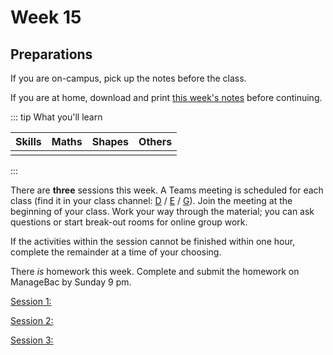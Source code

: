 # Week 15

## Preparations

If you are on-campus, pick up the notes before the class.

If you are at home, download and print [this week's notes](/resources/worksheets/Y1-week15-notes.pdf) before continuing.

<Foldable>

::: tip What you'll learn

<center>

|  Skills   |   Maths   |   Shapes  |  Others  |
|:---------:|:---------:|:---------:|:--------:|
|           |           |           |          |

</center>

:::

</Foldable>

There are **three** sessions this week.  A Teams meeting is scheduled for each class (find it in your class channel: [D](https://teams.microsoft.com/l/channel/19%3a4890cd0ec2e94b2597fde929c8290adf%40thread.tacv2/D?groupId=0d7c841b-7b66-4a31-9970-36e8a2da69ce&tenantId=7637b993-7e86-4653-a3e2-c87c46e1321a) / [E](https://teams.microsoft.com/l/channel/19%3ad3529d50bff446a6a6732b42938d1a42%40thread.tacv2/E?groupId=0d7c841b-7b66-4a31-9970-36e8a2da69ce&tenantId=7637b993-7e86-4653-a3e2-c87c46e1321a) / [G](https://teams.microsoft.com/l/channel/19%3a50e3bea387c1493ea5dc10807fca8547%40thread.tacv2/G?groupId=0d7c841b-7b66-4a31-9970-36e8a2da69ce&tenantId=7637b993-7e86-4653-a3e2-c87c46e1321a)).  Join the meeting at the beginning of your class.  Work your way through the material; you can ask questions or start break-out rooms for online group work.

If the activities within the session cannot be finished within one hour, complete the remainder at a time of your choosing.

There *is* homework this week.  Complete and submit the homework on ManageBac by Sunday 9 pm.

<a href="./Session1" class="el-button el-button--danger">Session 1: </a>

<a href="./Session2" class="el-button el-button--danger">Session 2: </a>

<a href="./Session3" class="el-button el-button--danger">Session 3: </a>

<!-- ## Class Collage

In this section I will post a selection of the homework your class submitted.  Check back next week! -->